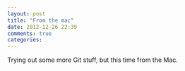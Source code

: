 ```yaml
---
layout: post
title: "From the mac"
date: 2012-12-26 22:39
comments: true
categories: 
---
```

Trying out some more Git stuff, but this time from the Mac.
